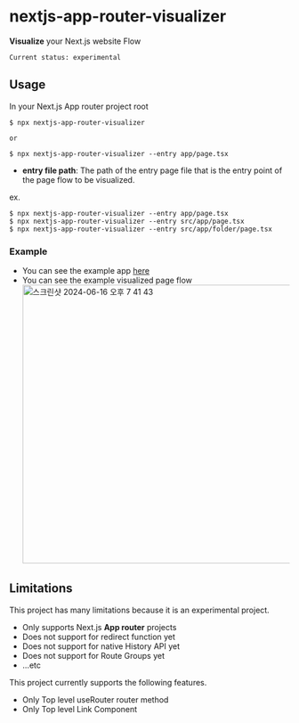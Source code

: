 # nextjs-app-router-visualizer

**Visualize** your Next.js website Flow

`Current status: experimental`

## Usage

In your Next.js App router project root

```console
$ npx nextjs-app-router-visualizer

or

$ npx nextjs-app-router-visualizer --entry app/page.tsx
```

- **entry file path**: The path of the entry page file that is the entry point of the page flow to be visualized.

ex.

```console
$ npx nextjs-app-router-visualizer --entry app/page.tsx
$ npx nextjs-app-router-visualizer --entry src/app/page.tsx
$ npx nextjs-app-router-visualizer --entry src/app/folder/page.tsx
```

### Example

- You can see the example app [here](https://github.com/sa02045/nextjs-app-router-visualizer/tree/main/example/app)
- You can see the example visualized page flow <img width="500" alt="스크린샷 2024-06-16 오후 7 41 43" src="https://github.com/sa02045/open-source-contribute/assets/50866506/8e55a612-7d20-476c-a444-e612128fdaba">

## Limitations

This project has many limitations because it is an experimental project.

- Only supports Next.js **App router** projects
- Does not support for redirect function yet
- Does not support for native History API yet
- Does not support for Route Groups yet
- ...etc

This project currently supports the following features.

- Only Top level useRouter router method
- Only Top level Link Component
